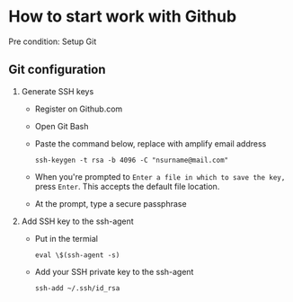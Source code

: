 # How to start work with Github

Pre condition: Setup Git

## Git configuration

1. Generate SSH keys
    - Register on Github.com
    - Open Git Bash
    - Paste the command below, replace with amplify email address

      `ssh-keygen -t rsa -b 4096 -C "nsurname@mail.com"`

    - When you're prompted to `Enter a file in which to save the key,` press `Enter`. This accepts the default file location.
    - At the prompt, type a secure passphrase
2.  Add SSH key to the ssh-agent
    - Put in the termial

      `eval \$(ssh-agent -s)`

    - Add your SSH private key to the ssh-agent

      `ssh-add ~/.ssh/id_rsa`
